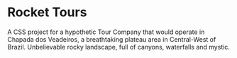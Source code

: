 # Rocket Tours

A CSS project for a hypothetic Tour Company that would operate in Chapada dos Veadeiros, a breathtaking plateau area in Central-West of Brazil.
Unbelievable rocky landscape, full of canyons, waterfalls and mystic.
